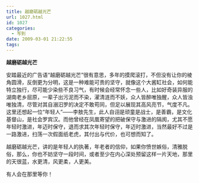 ```yaml
---
title: 越磨砺越光芒
url: 1027.html
id: 1027
categories:
  - 写到
date: 2009-03-01 21:22:55
tags:
---
```


**越磨砺越光芒**

  
安踏最近的广告语“越磨砺越光芒”很有意思，多年的摸爬滚打，不但没有让你的棱角圆滑，反倒更为分明，这是一种难能可贵的坚守，就像这个大酱缸社会，如何能特立独行，尽可能少染些不良习气，有时候会经常怀念一些人，比如好奇装异服的湖南老乡屈原，一辈子出污泥而不染，濯清涟而不妖，众人皆醉唯独醒，众人皆浊唯独清，尽管对其自溺汩罗的决定不敢苟同，但足以展现其高风亮节，气度不凡。这里还想起一位“年轻人”——李敖先生，此人自诩是顽童是战士，是善霸，是文化基督山，是社会罗宾汉。而他曾经在凤凰寄望的把破保守与激进的隔阂，尤其不愿年轻时激进，年迈时保守，退而求其次年轻时保守，年迈时激进，当然最好不过是一路激进，扫荡一次假面纸老虎，其付出与代价，也可想而知了。  
  
越磨砺越光芒，讲的是年轻人的执著，年老者的信仰，如果你愤世嫉俗，清雅脱俗，那么，你也不妨坚守一段时间，或者至少在内心深处预留这样一片天地，那里的天很蓝，水更清，风更柔，人更美。  
  
有人会在那里等你！